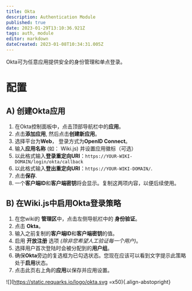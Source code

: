 ```yaml
---
title: Okta
description: Authentication Module
published: true
date: 2023-01-29T13:10:36.921Z
tags: auth, module
editor: markdown
dateCreated: 2023-01-08T10:34:31.005Z
---
```


Okta可为任意应用提供安全的身份管理和单点登录。

# 配置

## A) 创建Okta应用

1. 在Okta控制面板中，点击顶部导航栏中的**应用**。
1. 点击**添加应用**, 然后点击**创建新应用**。
1. 选择平台为**Web**， 登录方式为**OpenID Connect**。
1. 输入**应用名称** (如： Wiki.js) 并设置应用徽标（可选）
1. 以此格式输入**登录重定向URI**：`https://YOUR-WIKI-DOMAIN/login/okta/callback`
1. 以此格式输入**登出重定向URI**：`https://YOUR-WIKI-DOMAIN/`.
1. 点击**保存**.
1. 一个**客户端ID**和**客户端密钥**将会显示。复制这两项内容，以便后续使用。

## B) 在Wiki.js中启用Okta登录策略

1. 在您wiki的 **管理区**中，点击左侧导航栏中的 **身份验证**。
1. 点击 **Okta**。
1. 输入之前复制的**客户端ID**和**客户端密钥**的值。
1. 启用 **开放注册** 选项 *(除非您希望人工验证每一个用户)*。
1. 选择用户首次登陆时会被分配到的**用户组**。
1. 确保**Okta**旁边的复选框为已勾选状态。您现在应该可以看到文字提示此策略处于**启用**状态。
1. 点击此页右上角的**应用**以保存并应用设置。

![](https://static.requarks.io/logo/okta.svg =x50){.align-abstopright}